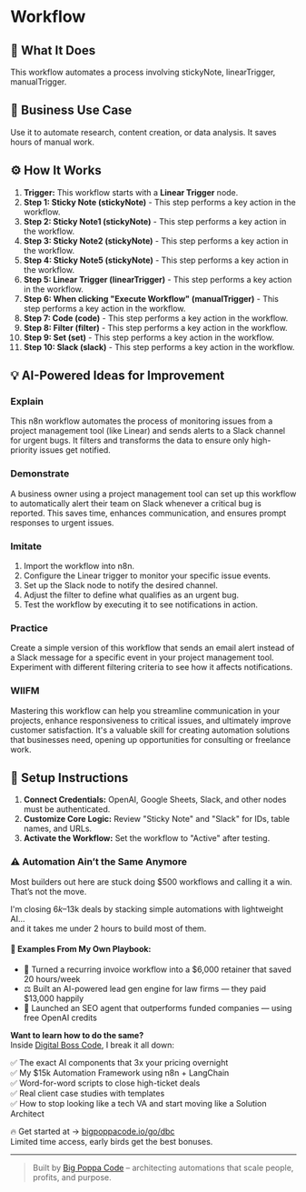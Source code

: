 # Workflow

## 🚀 What It Does
This workflow automates a process involving stickyNote, linearTrigger, manualTrigger.

## 💼 Business Use Case
Use it to automate research, content creation, or data analysis. It saves hours of manual work.

## ⚙️ How It Works
1.  **Trigger:** This workflow starts with a **Linear Trigger** node.
2. **Step 1: Sticky Note (stickyNote)** - This step performs a key action in the workflow.
3. **Step 2: Sticky Note1 (stickyNote)** - This step performs a key action in the workflow.
4. **Step 3: Sticky Note2 (stickyNote)** - This step performs a key action in the workflow.
5. **Step 4: Sticky Note5 (stickyNote)** - This step performs a key action in the workflow.
6. **Step 5: Linear Trigger (linearTrigger)** - This step performs a key action in the workflow.
7. **Step 6: When clicking "Execute Workflow" (manualTrigger)** - This step performs a key action in the workflow.
8. **Step 7: Code (code)** - This step performs a key action in the workflow.
9. **Step 8: Filter (filter)** - This step performs a key action in the workflow.
10. **Step 9: Set (set)** - This step performs a key action in the workflow.
11. **Step 10: Slack (slack)** - This step performs a key action in the workflow.

## 💡 AI-Powered Ideas for Improvement
### Explain
This n8n workflow automates the process of monitoring issues from a project management tool (like Linear) and sends alerts to a Slack channel for urgent bugs. It filters and transforms the data to ensure only high-priority issues get notified.

### Demonstrate
A business owner using a project management tool can set up this workflow to automatically alert their team on Slack whenever a critical bug is reported. This saves time, enhances communication, and ensures prompt responses to urgent issues.

### Imitate
1. Import the workflow into n8n.
2. Configure the Linear trigger to monitor your specific issue events.
3. Set up the Slack node to notify the desired channel.
4. Adjust the filter to define what qualifies as an urgent bug.
5. Test the workflow by executing it to see notifications in action.

### Practice
Create a simple version of this workflow that sends an email alert instead of a Slack message for a specific event in your project management tool. Experiment with different filtering criteria to see how it affects notifications.

### WIIFM
Mastering this workflow can help you streamline communication in your projects, enhance responsiveness to critical issues, and ultimately improve customer satisfaction. It's a valuable skill for creating automation solutions that businesses need, opening up opportunities for consulting or freelance work.

## 🔧 Setup Instructions
1. **Connect Credentials:** OpenAI, Google Sheets, Slack, and other nodes must be authenticated.
2. **Customize Core Logic:** Review "Sticky Note" and "Slack" for IDs, table names, and URLs.
3. **Activate the Workflow:** Set the workflow to "Active" after testing.

### ⚠️ Automation Ain’t the Same Anymore

Most builders out here are stuck doing $500 workflows and calling it a win.  
That’s not the move.  

I'm closing $6k–$13k deals by stacking simple automations with lightweight AI...  
and it takes me under 2 hours to build most of them.

#### 🧠 Examples From My Own Playbook:
- 🔁 Turned a recurring invoice workflow into a $6,000 retainer that saved 20 hours/week  
- ⚖️ Built an AI-powered lead gen engine for law firms — they paid $13,000 happily  
- 🚀 Launched an SEO agent that outperforms funded companies — using free OpenAI credits  

**Want to learn how to do the same?**  
Inside [Digital Boss Code](https://bigpoppacode.io/go/dbc), I break it all down:

✅ The exact AI components that 3x your pricing overnight  
✅ My $15k Automation Framework using n8n + LangChain  
✅ Word-for-word scripts to close high-ticket deals  
✅ Real client case studies with templates  
✅ How to stop looking like a tech VA and start moving like a Solution Architect  

🔥 Get started at → [bigpoppacode.io/go/dbc](https://bigpoppacode.io/go/dbc)  
Limited time access, early birds get the best bonuses.

---
> Built by [Big Poppa Code](https://bigpoppacode.io) – architecting automations that scale people, profits, and purpose.
